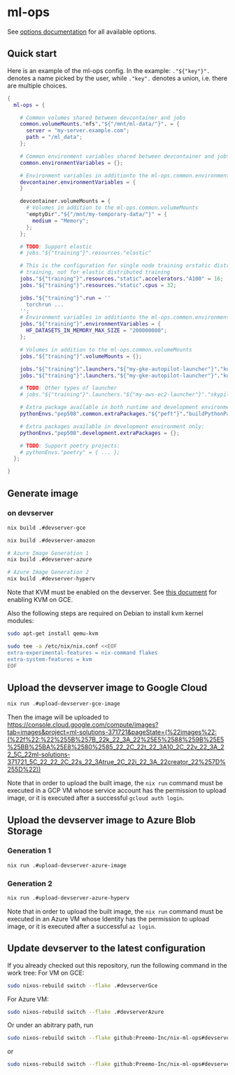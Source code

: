 # ml-ops

See [options documentation](options.md) for all available options.
## Quick start

Here is an example of the ml-ops config. In the example: `."${"key"}".` denotes a name picked by the user, while `."key".` denotes a union, i.e. there are multiple choices.

``` nix
{
  ml-ops = {

    # Common volumes shared between devcontainer and jobs
    common.volumeMounts."nfs"."${"/mnt/ml-data/"}". = {
      server = "my-server.example.com";
      path = "/ml_data";
    };

    # Common environment variables shared between devcontainer and jobs
    common.environmentVariables = {};

    # Environment variables in additionto the ml-ops.common.environmentVariables
    devcontainer.environmentVariables = {
    }

    devcontainer.volumeMounts = {
      # Volumes in addition to the ml-ops.common.volumeMounts
      "emptyDir"."${"/mnt/my-temporary-data/"}" = {
        medium = "Memory";
      };
    };

    # TODO: Support elastic
    # jobs."${"training"}".resources."elastic"

    # This is the configuration for single node training orstatic distributed
    # training, not for elastic distributed training
    jobs."${"training"}".resources."static".accelerators."A100" = 16;
    jobs."${"training"}".resources."static".cpus = 32;

    jobs."${"training"}".run = ''
      torchrun ...
    '';
    # Environment variables in additionto the ml-ops.common.environmentVariables
    jobs."${"training"}".environmentVariables = {
      HF_DATASETS_IN_MEMORY_MAX_SIZE = "200000000";
    };

    # Volumes in addition to the ml-ops.common.volumeMounts
    jobs."${"training"}".volumeMounts = {};

    jobs."${"training"}".launchers."${"my-gke-autopilot-launcher"}"."kubernetes".imageRegistry = "us-central1-docker.pkg.dev/ml-solutions-371721/training-images";
    jobs."${"training"}".launchers."${"my-gke-autopilot-launcher"}"."kubernetes".namespace = "default";

    # TODO: Other types of launcher
    # jobs."${"training"}".launchers."${"my-aws-ec2-launcher"}"."skypilot" = { ... };

    # Extra package available in both runtime and development environment:
    pythonEnvs."pep508".common.extraPackages."${"peft"}"."buildPythonPackage".src = peft-src;

    # Extra packages available in development environment only:
    pythonEnvs."pep508".development.extraPackages = {};

    # TODO: Support poetry projects:
    # pythonEnvs."poetry" = { ... };
  };

}
```

## Generate image

### on devserver

```bash
nix build .#devserver-gce
```

```bash
nix build .#devserver-amazon
```

```bash
# Azure Image Generation 1
nix build .#devserver-azure
```

```bash
# Azure Image Generation 2
nix build .#devserver-hyperv
```

Note that KVM must be enabled on the devserver. See [this document](https://cloud.google.com/compute/docs/instances/nested-virtualization/enabling) for enabling KVM on GCE.

Also the following steps are required on Debian to install kvm kernel modules:

``` bash
sudo apt-get install qemu-kvm

sudo tee -a /etc/nix/nix.conf <<EOF
extra-experimental-features = nix-command flakes
extra-system-features = kvm
EOF
```

## Upload the devserver image to Google Cloud

``` bash
nix run .#upload-devserver-gce-image
```

Then the image will be uploaded to https://console.cloud.google.com/compute/images?tab=images&project=ml-solutions-371721&pageState=(%22images%22:(%22f%22:%22%255B%257B_22k_22_3A_22%25E5%2588%259B%25E5%25BB%25BA%25E8%2580%2585_22_2C_22t_22_3A10_2C_22v_22_3A_22_5C_22ml-solutions-371721_5C_22_22_2C_22s_22_3Atrue_2C_22i_22_3A_22creator_22%257D%255D%22))

Note that in order to upload the built image, the `nix run` command must be executed in a GCP VM whose service account has the permission to upload image, or it is executed after a successful `gcloud auth login`.

## Upload the devserver image to Azure Blob Storage

### Generation 1
``` bash
nix run .#upload-devserver-azure-image
```

### Generation 2

``` bash
nix run .#upload-devserver-azure-hyperv
```

Note that in order to upload the built image, the `nix run` command must be executed in an Azure VM whose Identity has the permission to upload image, or it is executed after a successful `az login`.

## Update devserver to the latest configuration

If you already checked out this repository, run the following command in the work tree:
For VM on GCE:
``` bash
sudo nixos-rebuild switch --flake .#devserverGce
```
For Azure VM:
``` bash
sudo nixos-rebuild switch --flake .#devserverAzure
```

Or under an abitrary path, run 
``` bash
sudo nixos-rebuild switch --flake github:Preemo-Inc/nix-ml-ops#devserverGce
```
or
``` bash
sudo nixos-rebuild switch --flake github:Preemo-Inc/nix-ml-ops#devserverAzure
```

